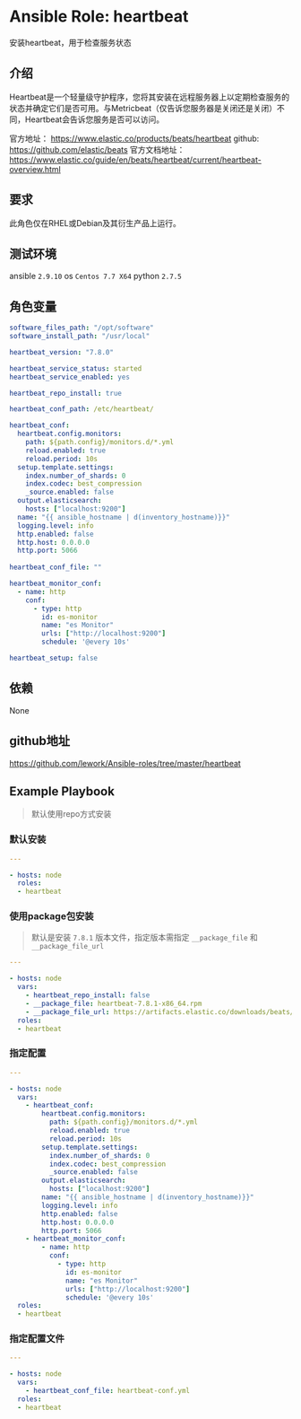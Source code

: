 # Ansible Role: heartbeat

安装heartbeat，用于检查服务状态

## 介绍

Heartbeat是一个轻量级守护程序，您将其安装在远程服务器上以定期检查服务的状态并确定它们是否可用。与Metricbeat（仅告诉您服务器是关闭还是关闭）不同，Heartbeat会告诉您服务是否可以访问。

官方地址： https://www.elastic.co/products/beats/heartbeat
github: https://github.com/elastic/beats
官方文档地址：https://www.elastic.co/guide/en/beats/heartbeat/current/heartbeat-overview.html

## 要求

此角色仅在RHEL或Debian及其衍生产品上运行。

## 测试环境

ansible `2.9.10`
os `Centos 7.7 X64`
python `2.7.5`

## 角色变量
```yaml
software_files_path: "/opt/software"
software_install_path: "/usr/local"

heartbeat_version: "7.8.0"

heartbeat_service_status: started
heartbeat_service_enabled: yes

heartbeat_repo_install: true

heartbeat_conf_path: /etc/heartbeat/

heartbeat_conf:
  heartbeat.config.monitors:
    path: ${path.config}/monitors.d/*.yml
    reload.enabled: true
    reload.period: 10s
  setup.template.settings:
    index.number_of_shards: 0
    index.codec: best_compression
    _source.enabled: false
  output.elasticsearch:
    hosts: ["localhost:9200"]
  name: "{{ ansible_hostname | d(inventory_hostname)}}"
  logging.level: info
  http.enabled: false
  http.host: 0.0.0.0
  http.port: 5066
  
heartbeat_conf_file: ""

heartbeat_monitor_conf:
  - name: http
    conf:
      - type: http
        id: es-monitor
        name: "es Monitor"
        urls: ["http://localhost:9200"]
        schedule: '@every 10s'

heartbeat_setup: false
```

## 依赖

None

## github地址
https://github.com/lework/Ansible-roles/tree/master/heartbeat

## Example Playbook

> 默认使用repo方式安装

### 默认安装

```yaml
---

- hosts: node
  roles:
  - heartbeat
```

### 使用package包安装

> 默认是安装 `7.8.1` 版本文件，指定版本需指定 `__package_file` 和 `__package_file_url`

```yaml
---

- hosts: node
  vars:
    - heartbeat_repo_install: false
    - __package_file: heartbeat-7.8.1-x86_64.rpm
    - __package_file_url: https://artifacts.elastic.co/downloads/beats/heartbeat/heartbeat-7.8.1-x86_64.rpm
  roles:
  - heartbeat
```

### 指定配置

```yaml
---

- hosts: node
  vars:
    - heartbeat_conf:
        heartbeat.config.monitors:
          path: ${path.config}/monitors.d/*.yml
          reload.enabled: true
          reload.period: 10s
        setup.template.settings:
          index.number_of_shards: 0
          index.codec: best_compression
          _source.enabled: false
        output.elasticsearch:
          hosts: ["localhost:9200"]
        name: "{{ ansible_hostname | d(inventory_hostname)}}"
        logging.level: info
        http.enabled: false
        http.host: 0.0.0.0
        http.port: 5066
    - heartbeat_monitor_conf:
        - name: http
          conf:
            - type: http
              id: es-monitor
              name: "es Monitor"
              urls: ["http://localhost:9200"]
              schedule: '@every 10s'
  roles:
  - heartbeat
```

### 指定配置文件

```yaml
---

- hosts: node
  vars:
    - heartbeat_conf_file: heartbeat-conf.yml
  roles:
  - heartbeat
```
